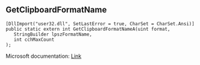 ## GetClipboardFormatName

```
[DllImport("user32.dll", SetLastError = true, CharSet = CharSet.Ansi)]
public static extern int GetClipboardFormatNameA(uint format,
   StringBuilder lpszFormatName,
   int cchMaxCount
);
```

Microsoft documentation: [Link](https://docs.microsoft.com/en-us/windows/win32/api/winuser/nf-winuser-getclipboardformatnamea)
